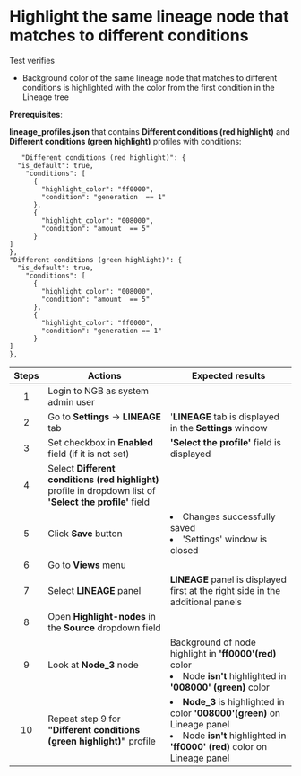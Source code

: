 # Highlight the same lineage node that matches to different conditions

Test verifies
- Background color of the same lineage node that matches to different conditions is highlighted with the color from the first condition in the Lineage tree

**Prerequisites**:

**lineage_profiles.json** that contains **Different conditions (red highlight)** and **Different conditions (green highlight)** profiles with conditions:
```
   "Different conditions (red highlight)": {
  "is_default": true,
    "conditions": [
      {
       	"highlight_color": "ff0000",
        "condition": "generation  == 1"
      },
      {
       	"highlight_color": "008000",
        "condition": "amount  == 5"
      }
]
},
"Different conditions (green highlight)": {
  "is_default": true,
    "conditions": [
      {
       	"highlight_color": "008000",
        "condition": "amount  == 5"
      },
      {
        "highlight_color": "ff0000",
        "condition": "generation == 1"
      }
]
},
```

| Steps | Actions | Expected results |
| :---: | --- | --- |
| 1 | Login to NGB as system admin user | |
| 2 | Go to  **Settings** -> **LINEAGE** tab | '**LINEAGE** tab is displayed in the **Settings** window|
| 3 | Set checkbox in **Enabled** field (if it is not set)| **'Select the profile'** field is displayed |
| 4 | Select **Different conditions (red highlight)** profile in dropdown list of **'Select the profile'** field|
| 5 | Click **Save** button | <li> Changes successfully saved <li> 'Settings' window is closed | 
| 6 | Go to **Views** menu ||
| 7 | Select **LINEAGE** panel | **LINEAGE** panel is displayed first at the right side in the additional panels|
| 8 | Open **Highlight-nodes** in the **Source** dropdown field | |
| 9 | Look at **Node_3** node| Background of node highlight in **'ff0000'(red)** color <li> Node **isn't** highlighted in **'008000' (green)** color|
| 10| Repeat step 9 for **"Different conditions (green highlight)"** profile | <li> **Node_3** is highlighted in color **'008000'(green)** on Lineage panel <li> Node **isn't** highlighted in **'ff0000' (red)** color on Lineage panel| 